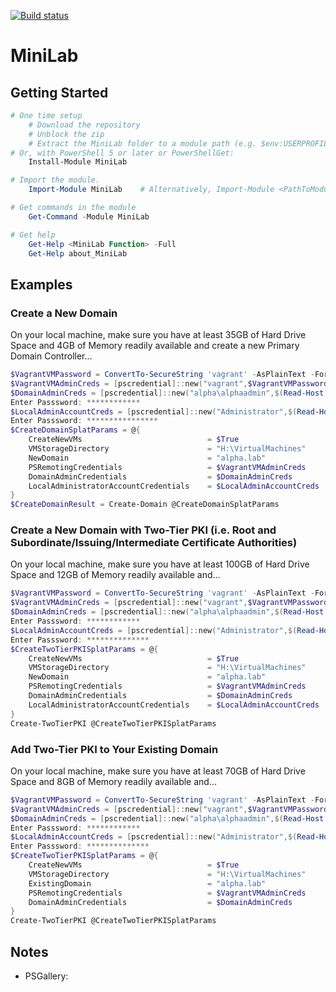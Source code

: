 [![Build status](https://ci.appveyor.com/api/projects/status/github/pldmgg/=master&svg=true)](https://ci.appveyor.com/project/pldmgg/minilab/branch/master)


# MiniLab
<Synopsis>

## Getting Started

```powershell
# One time setup
    # Download the repository
    # Unblock the zip
    # Extract the MiniLab folder to a module path (e.g. $env:USERPROFILE\Documents\WindowsPowerShell\Modules\)
# Or, with PowerShell 5 or later or PowerShellGet:
    Install-Module MiniLab

# Import the module.
    Import-Module MiniLab    # Alternatively, Import-Module <PathToModuleFolder>

# Get commands in the module
    Get-Command -Module MiniLab

# Get help
    Get-Help <MiniLab Function> -Full
    Get-Help about_MiniLab
```

## Examples

### Create a New Domain

On your local machine, make sure you have at least 35GB of Hard Drive Space and 4GB of Memory readily available and
create a new Primary Domain Controller...

```powershell
$VagrantVMPassword = ConvertTo-SecureString 'vagrant' -AsPlainText -Force
$VagrantVMAdminCreds = [pscredential]::new("vagrant",$VagrantVMPassword)
$DomainAdminCreds = [pscredential]::new("alpha\alphaadmin",$(Read-Host 'Enter Passsword' -AsSecureString))
Enter Passsword: ************
$LocalAdminAccountCreds = [pscredential]::new("Administrator",$(Read-Host 'Enter Passsword' -AsSecureString))
Enter Passsword: ****************
$CreateDomainSplatParams = @{
    CreateNewVMs                            = $True
    VMStorageDirectory                      = "H:\VirtualMachines"
    NewDomain                               = "alpha.lab"
    PSRemotingCredentials                   = $VagrantVMAdminCreds
    DomainAdminCredentials                  = $DomainAdminCreds
    LocalAdministratorAccountCredentials    = $LocalAdminAccountCreds
}
$CreateDomainResult = Create-Domain @CreateDomainSplatParams
```

### Create a New Domain with Two-Tier PKI (i.e. Root and Subordinate/Issuing/Intermediate Certificate Authorities)

On your local machine, make sure you have at least 100GB of Hard Drive Space and 12GB of Memory readily available and...

```powershell
$VagrantVMPassword = ConvertTo-SecureString 'vagrant' -AsPlainText -Force
$VagrantVMAdminCreds = [pscredential]::new("vagrant",$VagrantVMPassword)
$DomainAdminCreds = [pscredential]::new("alpha\alphaadmin",$(Read-Host 'Enter Passsword' -AsSecureString))
Enter Passsword: ************
$LocalAdminAccountCreds = [pscredential]::new("Administrator",$(Read-Host 'Enter Passsword' -AsSecureString))
Enter Passsword: **************
$CreateTwoTierPKISplatParams = @{
    CreateNewVMs                            = $True
    VMStorageDirectory                      = "H:\VirtualMachines"
    NewDomain                               = "alpha.lab"
    PSRemotingCredentials                   = $VagrantVMAdminCreds
    DomainAdminCredentials                  = $DomainAdminCreds
    LocalAdministratorAccountCredentials    = $LocalAdminAccountCreds
}
Create-TwoTierPKI @CreateTwoTierPKISplatParams
```

### Add Two-Tier PKI to Your Existing Domain
On your local machine, make sure you have at least 70GB of Hard Drive Space and 8GB of Memory readily available and...

```powershell
$VagrantVMPassword = ConvertTo-SecureString 'vagrant' -AsPlainText -Force
$VagrantVMAdminCreds = [pscredential]::new("vagrant",$VagrantVMPassword)
$DomainAdminCreds = [pscredential]::new("alpha\alphaadmin",$(Read-Host 'Enter Passsword' -AsSecureString))
Enter Passsword: ************
$LocalAdminAccountCreds = [pscredential]::new("Administrator",$(Read-Host 'Enter Passsword' -AsSecureString))
Enter Passsword: **************
$CreateTwoTierPKISplatParams = @{
    CreateNewVMs                            = $True
    VMStorageDirectory                      = "H:\VirtualMachines"
    ExistingDomain                          = "alpha.lab"
    PSRemotingCredentials                   = $VagrantVMAdminCreds
    DomainAdminCredentials                  = $DomainAdminCreds
}
Create-TwoTierPKI @CreateTwoTierPKISplatParams
```

## Notes

* PSGallery: 
